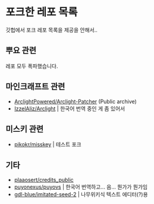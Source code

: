 # 포크한 레포 목록
깃헙에서 포크 레포 목록을 제공을 안해서..

## 뿌요 관련
레포 모두 폭파했습니다.

## 마인크래프트 관련
- [ArclightPowered/Arclight-Patcher](https://github.com/JeonDohyeon/arclightpatcher-worldedit) (Public archive)
- [IzzelAliz/Arclight](https://github.com/JeonDohyeon/arclight) |
한국어 번역 중인 게 좀 있어서

## 미스키 관련
- [pikokr/misskey](https://github.com/JeonDohyeon/misskey_pikokr) |
테스트 포크

## 기타
- [plaaosert/credits_public](https://github.com/JeonDohyeon/credits_public)
- [puyonexus/puyovs](https://github.com/JeonDohyeon/puyovs) |
한국어 번역하고... 음... 뭔가가 뭔가임
- [gdl-blue/imitated-seed-2](https://github.com/JeonDohyeon/imitated-seed/tree/flight_old) |
나무위키식 텍스트 에디터(?)용
